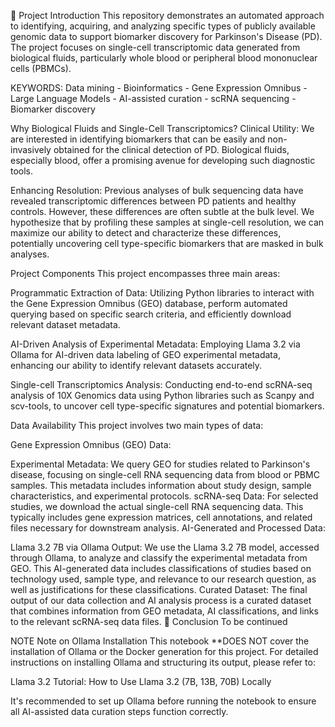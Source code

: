 🧬 Project Introduction
This repository demonstrates an automated approach to identifying, acquiring, and analyzing specific types of publicly available genomic data to support biomarker discovery for Parkinson's Disease (PD). The project focuses on single-cell transcriptomic data generated from biological fluids, particularly whole blood or peripheral blood mononuclear cells (PBMCs).

KEYWORDS: Data mining - Bioinformatics - Gene Expression Omnibus - Large Language Models - AI-assisted curation - scRNA sequencing - Biomarker discovery

Why Biological Fluids and Single-Cell Transcriptomics?
Clinical Utility: We are interested in identifying biomarkers that can be easily and non-invasively obtained for the clinical detection of PD. Biological fluids, especially blood, offer a promising avenue for developing such diagnostic tools.

Enhancing Resolution: Previous analyses of bulk sequencing data have revealed transcriptomic differences between PD patients and healthy controls. However, these differences are often subtle at the bulk level. We hypothesize that by profiling these samples at single-cell resolution, we can maximize our ability to detect and characterize these differences, potentially uncovering cell type-specific biomarkers that are masked in bulk analyses.

Project Components
This project encompasses three main areas:

Programmatic Extraction of Data: Utilizing Python libraries to interact with the Gene Expression Omnibus (GEO) database, perform automated querying based on specific search criteria, and efficiently download relevant dataset metadata.

AI-Driven Analysis of Experimental Metadata: Employing Llama 3.2 via Ollama for AI-driven data labeling of GEO experimental metadata, enhancing our ability to identify relevant datasets accurately.

Single-cell Transcriptomics Analysis: Conducting end-to-end scRNA-seq analysis of 10X Genomics data using Python libraries such as Scanpy and scv-tools, to uncover cell type-specific signatures and potential biomarkers.

Data Availability
This project involves two main types of data:

Gene Expression Omnibus (GEO) Data:

Experimental Metadata: We query GEO for studies related to Parkinson's disease, focusing on single-cell RNA sequencing data from blood or PBMC samples. This metadata includes information about study design, sample characteristics, and experimental protocols.
scRNA-seq Data: For selected studies, we download the actual single-cell RNA sequencing data. This typically includes gene expression matrices, cell annotations, and related files necessary for downstream analysis.
AI-Generated and Processed Data:

Llama 3.2 7B via Ollama Output: We use the Llama 3.2 7B model, accessed through Ollama, to analyze and classify the experimental metadata from GEO. This AI-generated data includes classifications of studies based on technology used, sample type, and relevance to our research question, as well as justifications for these classifications.
Curated Dataset: The final output of our data collection and AI analysis process is a curated dataset that combines information from GEO metadata, AI classifications, and links to the relevant scRNA-seq data files.
🧫 Conclusion
To be continued

NOTE
Note on Ollama Installation
This notebook **DOES NOT cover the installation of Ollama or the Docker generation for this project. For detailed instructions on installing Ollama and structuring its output, please refer to:

Llama 3.2 Tutorial: How to Use Llama 3.2 (7B, 13B, 70B) Locally

It's recommended to set up Ollama before running the notebook to ensure all AI-assisted data curation steps function correctly.
